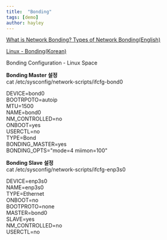 ```yaml
---
title:  "Bonding"
tags: [demo]
author: hayley
---
```


[What is Network Bonding? Types of Network Bonding(English)](https://www.interserver.net/tips/kb/network-bonding-types-network-bonding/)<br/>

[Linux - Bonding(Korean)](https://neul-carpediem.tistory.com/119)



Bonding Configuration - Linux Space<br/>

**Bonding Master 설정**<br/>
cat /etc/sysconfig/network-scripts/ifcfg-bond0<br/>

DEVICE=bond0 <br/>
BOOTRPOTO=autoip<br/>
MTU=1500<br/>
NAME=bond0<br/>
NM_CONTROLLED=no<br/>
ONBOOT=yes<br/>
USERCTL=no<br/>
TYPE=Bond<br/>
BONDING_MASTER=yes<br/>
BONDING_OPTS="mode=4 miimon=100"<br/>

**Bonding Slave 설정**<br/>
cat /etc/sysconfig/network-scripts/ifcfg-enp3s0<br/>

DEVICE=enp3s0<br/>
NAME=enp3s0<br/>
TYPE=Ethernet<br/>
ONBOOT=no<br/>
BOOTPROTO=none<br/>
MASTER=bond0<br/>
SLAVE=yes<br/>
NM_CONTROLLED=no<br/>
USERCTL=no<br/>

